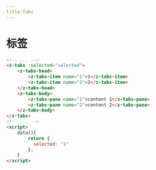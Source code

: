 ```yaml
---
title:Tabs
---
```


# 标签

<ClientOnly>
<tabs-demo1></tabs-demo1>
</ClientOnly>

```html
<!-- ... -->
<z-tabs :selected="selected">
	<z-tabs-head>
		<z-tabs-item name="1">1</z-tabs-item>
		<z-tabs-item name="2">2</z-tabs-item>
	</z-tabs-head>
	<z-tabs-body>
		<z-tabs-pane name="1">content 1</z-tabs-pane>
		<z-tabs-pane name="2">content 2</z-tabs-pane>
	</z-tabs-body>
</z-tabs>
<!-- ... -->
<script>
	data(){
	    return {
	      selected: "1"
	    };
	}
</script>
```
